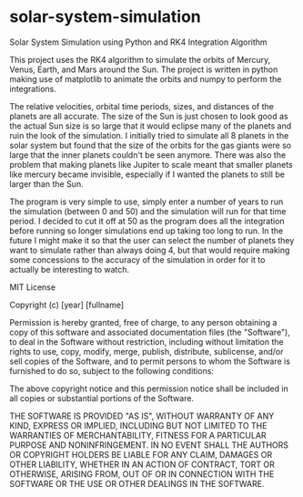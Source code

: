 # solar-system-simulation
Solar System Simulation using Python and RK4 Integration Algorithm

This project uses the RK4 algorithm to simulate the orbits of Mercury, Venus, Earth, and Mars around the Sun. The project is written in python making use of matplotlib to animate the orbits and numpy to perform the integrations.

The relative velocities, orbital time periods, sizes, and distances of the planets are all accurate. The size of the Sun is just chosen to look good as the actual Sun size is so large that it would eclipse many of the planets and ruin the look of the simulation. I initially tried to simulate all 8 planets in the solar system but found that the size of the orbits for the gas giants were so large that the inner planets couldn't be seen anymore. There was also the problem that making planets like Jupiter to scale meant that smaller planets like mercury became invisible, especially if I wanted the planets to still be larger than the Sun.

The program is very simple to use, simply enter a number of years to run the simulation (between 0 and 50) and the simulation will run for that time period. I decided to cut it off at 50 as the program does all the integration before running so longer simulations end up taking too long to run. In the future I might make it so that the user can select the number of planets they want to simulate rather than always doing 4, but that would require making some concessions to the accuracy of the simulation in order for it to actually be interesting to watch.

MIT License

Copyright (c) [year] [fullname]

Permission is hereby granted, free of charge, to any person obtaining a copy
of this software and associated documentation files (the "Software"), to deal
in the Software without restriction, including without limitation the rights
to use, copy, modify, merge, publish, distribute, sublicense, and/or sell
copies of the Software, and to permit persons to whom the Software is
furnished to do so, subject to the following conditions:

The above copyright notice and this permission notice shall be included in all
copies or substantial portions of the Software.

THE SOFTWARE IS PROVIDED "AS IS", WITHOUT WARRANTY OF ANY KIND, EXPRESS OR
IMPLIED, INCLUDING BUT NOT LIMITED TO THE WARRANTIES OF MERCHANTABILITY,
FITNESS FOR A PARTICULAR PURPOSE AND NONINFRINGEMENT. IN NO EVENT SHALL THE
AUTHORS OR COPYRIGHT HOLDERS BE LIABLE FOR ANY CLAIM, DAMAGES OR OTHER
LIABILITY, WHETHER IN AN ACTION OF CONTRACT, TORT OR OTHERWISE, ARISING FROM,
OUT OF OR IN CONNECTION WITH THE SOFTWARE OR THE USE OR OTHER DEALINGS IN THE
SOFTWARE.
